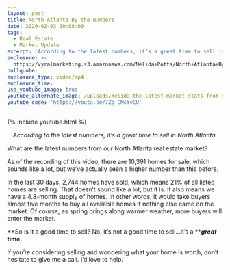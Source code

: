 ```yaml
---
layout: post
title: North Atlanta By the Numbers
date: 2020-02-03 20:08:00
tags:
  - Real Estate
  - Market Update
excerpt: 'According to the latest numbers, it’s a great time to sell in North Atlanta.'
enclosure: >-
  https://vyralmarketing.s3.amazonaws.com/Melida+Potts/North+Atlanta+By+the+Numbers.mp4
pullquote:
enclosure_type: video/mp4
enclosure_time:
use_youtube_image: true
youtube_alternate_image: /uploads/melida-the-latest-market-stats-from-north-atlanta-youtube.jpg
youtube_code: 'https://youtu.be/7Zg_CMsYvCU'
---
```


{% include youtube.html %}

<p style="text-align: center;"><em>According to the latest numbers, it’s a great time to sell in North Atlanta.</em></p>

What are the latest numbers from our North Atlanta real estate market?

As of the recording of this video, there are 10,391 homes for sale, which sounds like a lot, but we’ve actually seen a higher number than this before.&nbsp;

In the last 30 days, 2,744 homes have sold, which means 21% of all listed homes are selling. That doesn’t sound like a lot, but it is. It also means we have a 4.8-month supply of homes. In other words, it would take buyers almost five months to buy all available homes if nothing else came on the market. Of course, as spring brings along warmer weather, more buyers will enter the market.&nbsp;

**So is it a good time to sell? No, it’s not a good time to sell…it’s a&nbsp;*****great*** **time.**&nbsp;

If you’re considering selling and wondering what your home is worth, don’t hesitate to give me a call. I’d love to help.